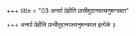 +++
title = "03 अनर्वा प्रेहीति प्राचीमुदानयत्यनुमन्त्रयत"

+++
अनर्वा प्रेहीति प्राचीमुदानयत्यनुमन्त्रयत इत्येके ३